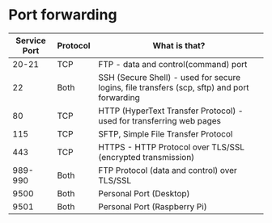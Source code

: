 # Port forwarding

| Service Port 	| Protocol 	| What is that? 	|
|--------------	|----------	|---------------------------------------------------------------------------------------------	|
| 20-21 	| TCP 	| FTP - data and control(command) port 	|
| 22 	| Both 	| SSH (Secure Shell) - used for secure logins, file transfers (scp, sftp) and port forwarding 	|
| 80 	| TCP 	| HTTP (HyperText Transfer Protocol) - used for transferring web pages 	|
| 115 	| TCP 	| SFTP, Simple File Transfer Protocol 	|
| 443 	| TCP 	| HTTPS - HTTP Protocol over TLS/SSL (encrypted transmission) 	|
| 989-990 	| Both 	| FTP Protocol (data and control) over TLS/SSL 	|
| 9500 	| Both 	| Personal Port (Desktop) 	|
| 9501 	| Both 	| Personal Port (Raspberry Pi) 	|
